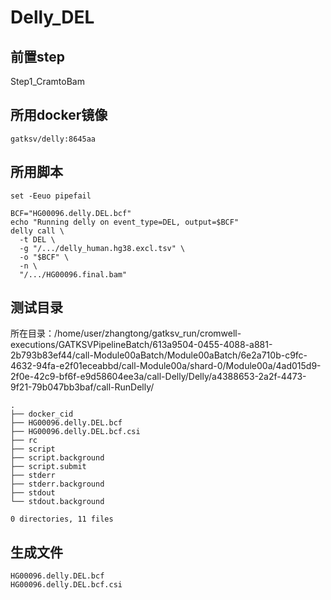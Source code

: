 # Delly_DEL

## 前置step

Step1_CramtoBam

## 所用docker镜像

`gatksv/delly:8645aa`

## 所用脚本

```shell
set -Eeuo pipefail

BCF="HG00096.delly.DEL.bcf"
echo "Running delly on event_type=DEL, output=$BCF"
delly call \
  -t DEL \
  -g "/.../delly_human.hg38.excl.tsv" \
  -o "$BCF" \
  -n \
  "/.../HG00096.final.bam"
```

## 测试目录
所在目录：/home/user/zhangtong/gatksv_run/cromwell-executions/GATKSVPipelineBatch/613a9504-0455-4088-a881-2b793b83ef44/call-Module00aBatch/Module00aBatch/6e2a710b-c9fc-4632-94fa-e2f01eceabbd/call-Module00a/shard-0/Module00a/4ad015d9-2f0e-42c9-bf6f-e9d58604ee3a/call-Delly/Delly/a4388653-2a2f-4473-9f21-79b047bb3baf/call-RunDelly/
```
.
├── docker_cid
├── HG00096.delly.DEL.bcf
├── HG00096.delly.DEL.bcf.csi
├── rc
├── script
├── script.background
├── script.submit
├── stderr
├── stderr.background
├── stdout
└── stdout.background

0 directories, 11 files
```

## 生成文件
```
HG00096.delly.DEL.bcf
HG00096.delly.DEL.bcf.csi
```


